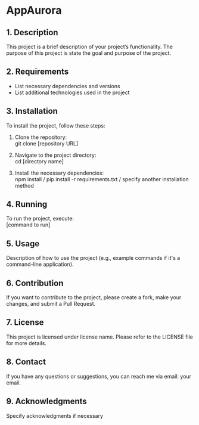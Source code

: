 # AppAurora

## 1. Description  
This project is a brief description of your project’s functionality. The purpose of this project is state the goal and purpose of the project.

## 2. Requirements  
- List necessary dependencies and versions
- List additional technologies used in the project

## 3. Installation  
To install the project, follow these steps:

1. Clone the repository:  
   git clone [repository URL]
   
2. Navigate to the project directory:  
   cd [directory name]
   
3. Install the necessary dependencies:  
   npm install / pip install -r requirements.txt / specify another installation method

## 4. Running  
To run the project, execute:  
[command to run]

## 5. Usage  
Description of how to use the project (e.g., example commands if it's a command-line application).

## 6. Contribution  
If you want to contribute to the project, please create a fork, make your changes, and submit a Pull Request.

## 7. License  
This project is licensed under license name. Please refer to the LICENSE file for more details.

## 8. Contact  
If you have any questions or suggestions, you can reach me via email: your email.

## 9. Acknowledgments  
Specify acknowledgments if necessary
